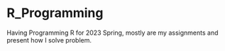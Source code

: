 # R_Programming
Having Programming R for 2023 Spring, mostly are my assignments and present how I solve problem.
